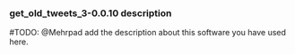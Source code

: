 ### get_old_tweets_3-0.0.10 description

#TODO: @Mehrpad add the description about this software you have used here.
